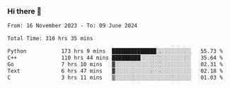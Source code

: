 ### Hi there 👋

<!--
**floyiac/floyiac** is a ✨ _special_ ✨ repository because its `README.md` (this file) appears on your GitHub profile.

Here are some ideas to get you started:

- 🔭 I’m currently working on ...
- 🌱 I’m currently learning ...
- 👯 I’m looking to collaborate on ...
- 🤔 I’m looking for help with ...
- 💬 Ask me about ...
- 📫 How to reach me: ...
- 😄 Pronouns: ...
- ⚡ Fun fact: ...
-->

<!--START_SECTION:waka-->

```txt
From: 16 November 2023 - To: 09 June 2024

Total Time: 310 hrs 35 mins

Python           173 hrs 9 mins  ██████████████░░░░░░░░░░░   55.73 %
C++              110 hrs 44 mins █████████░░░░░░░░░░░░░░░░   35.64 %
Go               7 hrs 10 mins   ▓░░░░░░░░░░░░░░░░░░░░░░░░   02.31 %
Text             6 hrs 47 mins   ▓░░░░░░░░░░░░░░░░░░░░░░░░   02.18 %
C                3 hrs 11 mins   ▒░░░░░░░░░░░░░░░░░░░░░░░░   01.03 %
```

<!--END_SECTION:waka-->
